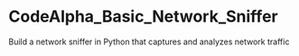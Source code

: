 # CodeAlpha_Basic_Network_Sniffer
Build a network sniffer in Python that captures and
analyzes network traffic
